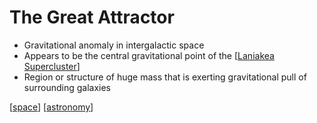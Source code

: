 # The Great Attractor

- Gravitational anomaly in intergalactic space
- Appears to be the central gravitational point of the [[Laniakea Supercluster]]
- Region or structure of huge mass that is exerting gravitational pull of surrounding galaxies

[[space]] [[astronomy]]

[//begin]: # "Autogenerated link references for markdown compatibility"
[Laniakea Supercluster]: laniakea-supercluster "Laniakea Supercluster"
[space]: space "Space"
[astronomy]: astronomy "Astronomy"
[//end]: # "Autogenerated link references"
